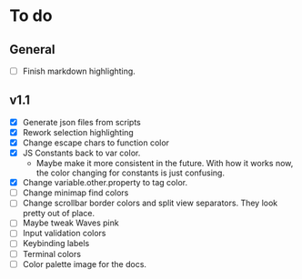 # To do

## General

- [ ] Finish markdown highlighting.

## v1.1

- [x] Generate json files from scripts
- [x] Rework selection highlighting
- [x] Change escape chars to function color
- [x] JS Constants back to var color.
    - Maybe make it more consistent in the future.
With how it works now, the color changing for constants
is just confusing.
- [x] Change variable.other.property to tag color.
- [ ] Change minimap find colors
- [ ] Change scrollbar border colors and split view separators.
They look pretty out of place.
- [ ] Maybe tweak Waves pink
- [ ] Input validation colors
- [ ] Keybinding labels
- [ ] Terminal colors
- [ ] Color palette image for the docs.
